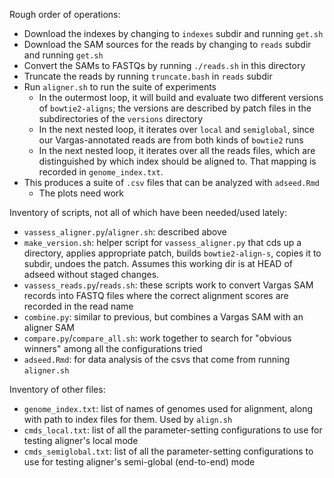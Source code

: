 Rough order of operations:
* Download the indexes by changing to `indexes` subdir and running `get.sh`
* Download the SAM sources for the reads by changing to `reads` subdir and running `get.sh`
* Convert the SAMs to FASTQs by running `./reads.sh` in this directory
* Truncate the reads by running `truncate.bash` in `reads` subdir
* Run `aligner.sh` to run the suite of experiments
    * In the outermost loop, it will build and evaluate two different versions of `bowtie2-aligns`; the versions are described by patch files in the subdirectories of the `versions` directory
    * In the next nested loop, it iterates over `local` and `semiglobal`, since our Vargas-annotated reads are from both kinds of `bowtie2` runs
    * In the next nested loop, it iterates over all the reads files, which are distinguished by which index should be aligned to.  That mapping is recorded in `genome_index.txt`. 
* This produces a suite of `.csv` files that can be analyzed with `adseed.Rmd`
    * The plots need work

Inventory of scripts, not all of which have been needed/used lately:

* `vassess_aligner.py`/`aligner.sh`: described above
* `make_version.sh`: helper script for `vassess_aligner.py` that cds up a directory, applies appropriate patch, builds `bowtie2-align-s`, copies it to subdir, undoes the patch.  Assumes this working dir is at HEAD of adseed without staged changes.
* `vassess_reads.py`/`reads.sh`: these scripts work to convert Vargas SAM records into FASTQ files where the correct alignment scores are recorded in the read name
* `combine.py`: similar to previous, but combines a Vargas SAM with an aligner SAM
* `compare.py`/`compare_all.sh`: work together to search for "obvious winners" among all the configurations tried 
* `adseed.Rmd`: for data analysis of the csvs that come from running `aligner.sh`

Inventory of other files:

* `genome_index.txt`: list of names of genomes used for alignment, along with path to index files for them.  Used by `align.sh`
* `cmds_local.txt`: list of all the parameter-setting configurations to use for testing aligner's local mode
* `cmds_semiglobal.txt`: list of all the parameter-setting configurations to use for testing aligner's semi-global (end-to-end) mode

